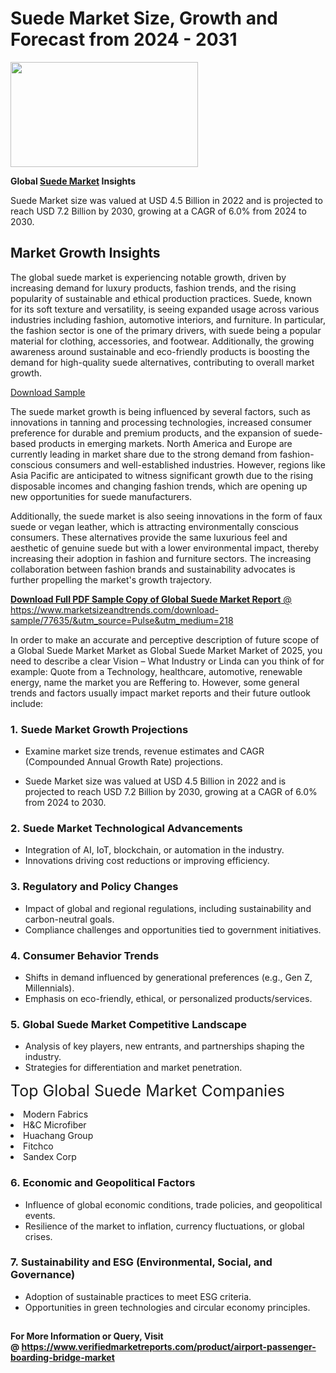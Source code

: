 <H1>Suede Market Size, Growth and Forecast from 2024 - 2031</H1><img class="aligncenter size-medium wp-image-584254" src="https://thirdeyenews.in/wp-content/uploads/2024/09/Global-Market-Research-300x168.jpeg" alt="" width="300" height="168" /><p><strong>Global&nbsp;<a href="https://www.marketsizeandtrends.com/download-sample/77635/&amp;utm_source=Pulse&amp;utm_medium=218">Suede Market</a> Insights</strong></p><p>Suede Market size was valued at USD 4.5 Billion in 2022 and is projected to reach USD 7.2 Billion by 2030, growing at a CAGR of 6.0% from 2024 to 2030.</p><p><h2>Market Growth Insights</h2> <p>The global suede market is experiencing notable growth, driven by increasing demand for luxury products, fashion trends, and the rising popularity of sustainable and ethical production practices. Suede, known for its soft texture and versatility, is seeing expanded usage across various industries including fashion, automotive interiors, and furniture. In particular, the fashion sector is one of the primary drivers, with suede being a popular material for clothing, accessories, and footwear. Additionally, the growing awareness around sustainable and eco-friendly products is boosting the demand for high-quality suede alternatives, contributing to overall market growth.</p> <p><a href="download_sample_link">Download Sample</a></p> <p>The suede market growth is being influenced by several factors, such as innovations in tanning and processing technologies, increased consumer preference for durable and premium products, and the expansion of suede-based products in emerging markets. North America and Europe are currently leading in market share due to the strong demand from fashion-conscious consumers and well-established industries. However, regions like Asia Pacific are anticipated to witness significant growth due to the rising disposable incomes and changing fashion trends, which are opening up new opportunities for suede manufacturers.</p> <p>Additionally, the suede market is also seeing innovations in the form of faux suede or vegan leather, which is attracting environmentally conscious consumers. These alternatives provide the same luxurious feel and aesthetic of genuine suede but with a lower environmental impact, thereby increasing their adoption in fashion and furniture sectors. The increasing collaboration between fashion brands and sustainability advocates is further propelling the market's growth trajectory.</p> <p><a href="get_more_link"></p><p><span class=""><strong>Download Full PDF Sample Copy of Global Suede Market Report</strong> @ <a href="https://www.marketsizeandtrends.com/download-sample/77635/&amp;utm_source=Pulse&amp;utm_medium=218" target="_blank">https://www.marketsizeandtrends.com/download-sample/77635/&amp;utm_source=Pulse&amp;utm_medium=218</a></span></p><p>In order to make an accurate and perceptive description of future scope of a Global&nbsp;Suede Market Market as Global&nbsp;Suede Market Market of 2025, you need to describe a clear Vision &ndash; What Industry or Linda can you think of for example: Quote from a Technology, healthcare, automotive, renewable energy, name the market you are Reffering to. However, some general trends and factors usually impact market reports and their future outlook include:</p><h3>1.&nbsp;<strong>Suede Market Growth Projections</strong></h3><ul><li>Examine market size trends, revenue estimates and CAGR (Compounded Annual Growth Rate) projections.</li><li><p>Suede Market size was valued at USD 4.5 Billion in 2022 and is projected to reach USD 7.2 Billion by 2030, growing at a CAGR of 6.0% from 2024 to 2030.</p></li></ul><h3>2.&nbsp;<strong>Suede Market Technological Advancements</strong></h3><ul><li>Integration of AI, IoT, blockchain, or automation in the industry.</li><li>Innovations driving cost reductions or improving efficiency.</li></ul><h3>3.&nbsp;<strong>Regulatory and Policy Changes</strong></h3><ul><li>Impact of global and regional regulations, including sustainability and carbon-neutral goals.</li><li>Compliance challenges and opportunities tied to government initiatives.</li></ul><h3>4.&nbsp;<strong>Consumer Behavior Trends</strong></h3><ul><li>Shifts in demand influenced by generational preferences (e.g., Gen Z, Millennials).</li><li>Emphasis on eco-friendly, ethical, or personalized products/services.</li></ul><h3>5.&nbsp;<strong>Global Suede Market Competitive Landscape</strong></h3><ul><li>Analysis of key players, new entrants, and partnerships shaping the industry.</li><li>Strategies for differentiation and market penetration.</li></ul><p data-pm-slice="1 1 []"><span style="color: inherit; font-family: inherit; font-size: 25px;">Top Global Suede Market Companies</span></p><div class="" data-test-id=""><p><li>Modern Fabrics</li><li> H&C Microfiber</li><li> Huachang Group</li><li> Fitchco</li><li> Sandex Corp</li></p></div><h3>6.&nbsp;<strong>Economic and Geopolitical Factors</strong></h3><ul><li>Influence of global economic conditions, trade policies, and geopolitical events.</li><li>Resilience of the market to inflation, currency fluctuations, or global crises.</li></ul><h3>7.&nbsp;<strong>Sustainability and ESG (Environmental, Social, and Governance)</strong></h3><ul><li>Adoption of sustainable practices to meet ESG criteria.</li><li>Opportunities in green technologies and circular economy principles.</li></ul><h2><strong style="font-size: 14px;">For More Information or Query, Visit @&nbsp;</strong><a style="background-color: #ffffff; font-size: 14px;" href="https://www.marketsizeandtrends.com/report/suede-market/" target="_blank">https://www.verifiedmarketreports.com/product/airport-passenger-boarding-bridge-market</a></h2>
